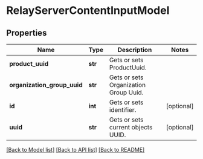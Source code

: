 # RelayServerContentInputModel

## Properties
Name | Type | Description | Notes
------------ | ------------- | ------------- | -------------
**product_uuid** | **str** | Gets or sets ProductUuid. | 
**organization_group_uuid** | **str** | Gets or sets Organization Group Uuid. | 
**id** | **int** | Gets or sets identifier. | [optional] 
**uuid** | **str** | Gets or sets current objects UUID. | [optional] 

[[Back to Model list]](../README.md#documentation-for-models) [[Back to API list]](../README.md#documentation-for-api-endpoints) [[Back to README]](../README.md)



